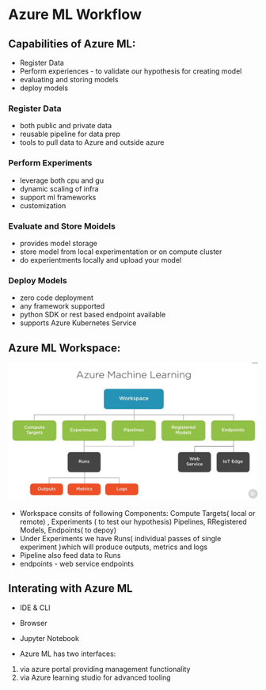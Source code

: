 
# Azure ML Workflow

## Capabilities of Azure ML:
- Register Data
- Perform experiences - to validate our hypothesis for creating model  
- evaluating and storing models 
- deploy models 

### Register Data 
- both public and private data
- reusable pipeline for data prep
- tools to pull data to Azure and outside azure

### Perform Experiments 
- leverage both cpu and gu
- dynamic scaling of infra
- support ml frameworks
- customization

### Evaluate and Store Moidels 

- provides model storage
- store model from local experimentation or on compute cluster 
- do experientments locally and upload your model


### Deploy Models
- zero code deployment
- any framework supported
- python SDK or rest based endpoint available
- supports Azure Kubernetes Service


## Azure ML Workspace:
![img.png](images/1.3.1.png)

- Workspace consits of following Components: Compute Targets( local or remote) , Experiments ( to test our hypothesis) Pipelines, RRegistered Models, Endpoints( to depoy)
- Under Experiments we have Runs( individual passes of single experiment )which will produce outputs, metrics and logs
- Pipeline also feed data to Runs 
- endpoints - web service endpoints 

## Interating with Azure ML

- IDE & CLI
- Browser
- Jupyter Notebook

- Azure ML has two interfaces: 
1. via azure portal providing management functionality
2. via Azure learning studio for advanced tooling